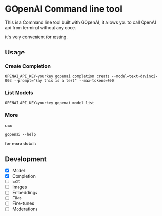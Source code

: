 # GOpenAI Command line tool

This is a Command line tool built with GOpenAI, it allows you to call OpenAI api from terminal without any code.

It's very convenient for testing.

## Usage

### Create Completion
```shell
OPENAI_API_KEY=yourkey gopenai completion create --model=text-davinci-003 --prompt="Say this is a test" --max-tokens=200
```
### List Models
```
OPENAI_API_KEY=yourkey gopenai model list
```

### More

use 
```shell
gopenai --help
```
for more details

## Development

* [x] Model
* [x] Completion
* [ ] Edit
* [ ] Images
* [ ] Embeddings
* [ ] Files
* [ ] Fine-tunes
* [ ] Moderations
